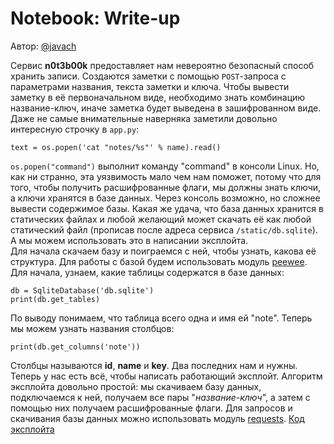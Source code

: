 # Notebook: Write-up

Автор: [@javach](https://github.com/javach)

Сервис __n0t3b00k__ предоставляет нам невероятно безопасный способ хранить записи. Создаются заметки 
с помощью `POST`-запроса с параметрами названия, текста заметки и ключа. Чтобы вывести заметку в 
её первоначальном виде, необходимо знать комбинацию название-ключ, иначе заметка будет выведена 
в зашифрованном виде.  
Даже не самые внимательные наверняка заметили довольно интересную строчку в `app.py`: 
```
text = os.popen('cat "notes/%s"' % name).read()
```
`os.popen("command")` выполнит команду "command" в консоли Linux. 
Но, как ни странно, эта уязвимость мало чем нам поможет, потому что для того, чтобы
получить расшифрованные флаги, мы должны знать ключи, а ключи хранятся в базе данных. Через
консоль возможно, но сложнее вывести содержимое базы. Какая же удача, что база данных хранится 
в статических файлах и любой желающий может скачать её как любой статический файл (прописав после 
адреса сервиса `/static/db.sqlite`). А мы можем использовать это в написании эксплойта.  
Для начала скачаем базу и поиграемся с ней, чтобы узнать, какова её структура. Для работы с базой
будем использовать модуль [peewee](http://docs.peewee-orm.com/en/latest/). Для начала, узнаем, 
какие таблицы содержатся в базе данных:
```
db = SqliteDatabase('db.sqlite')
print(db.get_tables)
```
По выводу понимаем, что таблица всего одна и имя ей "note". Теперь мы можем узнать названия столбцов:
```
print(db.get_columns('note'))
```
Столбцы называются __id__, __name__ и __key__. Два последних нам и нужны.  
Теперь у нас есть всё, чтобы написать работающий эксплойт. Алгоритм эксплойта довольно простой: мы скачиваем базу
данных, подключаемся к ней, получаем все пары "_название-ключ_", а затем с помощью них получаем расшифрованные 
флаги. Для запросов и скачивания базы данных можно использовать модуль 
[requests](http://docs.python-requests.org/en/master/).
[Код эксплойта](exploit.py)